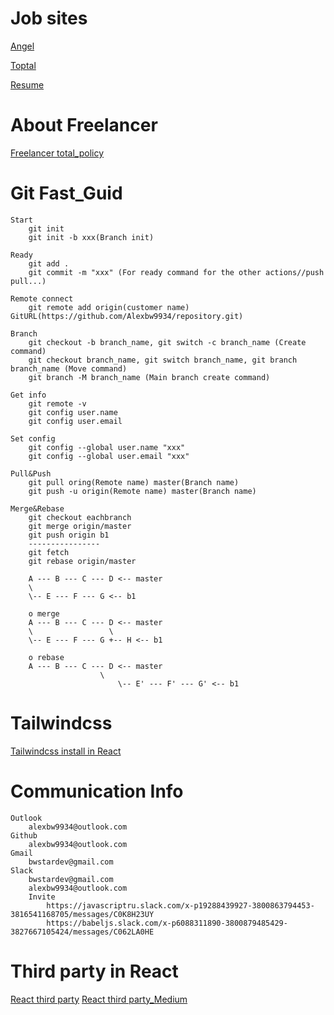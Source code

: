 # Job sites

[Angel](https://angel.co)

[Toptal](https://www.toptal.com)

[Resume](https://app.enhancv.com)
    
# About Freelancer

[Freelancer total_policy](https://www.freelancer.com/info/plainterms.html)

# Git Fast_Guid 

    Start 
        git init
        git init -b xxx(Branch init)

    Ready
        git add .
        git commit -m "xxx" (For ready command for the other actions//push pull...)

    Remote connect
        git remote add origin(customer name) GitURL(https://github.com/Alexbw9934/repository.git)

    Branch
        git checkout -b branch_name, git switch -c branch_name (Create command)
        git checkout branch_name, git switch branch_name, git branch branch_name (Move command)
        git branch -M branch_name (Main branch create command)

    Get info
        git remote -v
        git config user.name
        git config user.email

    Set config
        git config --global user.name "xxx"
        git config --global user.email "xxx"

    Pull&Push
        git pull oring(Remote name) master(Branch name)
        git push -u origin(Remote name) master(Branch name)

    Merge&Rebase
        git checkout eachbranch
        git merge origin/master
        git push origin b1
        ----------------
        git fetch
        git rebase origin/master

        A --- B --- C --- D <-- master
        \
        \-- E --- F --- G <-- b1

        o merge
        A --- B --- C --- D <-- master
        \                 \
        \-- E --- F --- G +-- H <-- b1
        
        o rebase
        A --- B --- C --- D <-- master
                        \
                            \-- E' --- F' --- G' <-- b1
# Tailwindcss 

[Tailwindcss install in React](https://tailwindcss.com/docs/guides/create-react-app)

# Communication Info
    Outlook
        alexbw9934@outlook.com
    Github
        alexbw9934@outlook.com
    Gmail
        bwstardev@gmail.com
    Slack
        bwstardev@gmail.com
        alexbw9934@outlook.com
        Invite
            https://javascriptru.slack.com/x-p19288439927-3800863794453-3816541168705/messages/C0K8H23UY
            https://babeljs.slack.com/x-p6088311890-3800879485429-3827667105424/messages/C062LA0HE

# Third party in React

[React third party](https://developer.mozilla.org/en-US/docs/Learn/JavaScript/Client-side_web_APIs/Third_party_APIs)
[React third party_Medium](https://medium.com/@babux1/how-to-display-third-party-api-data-using-react-js-951c5b2e27da)


